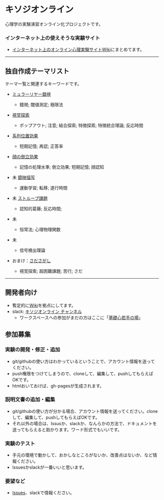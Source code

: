 # キソジオンライン

心理学の実験演習オンライン化プロジェクトです。

### インターネット上の使えそうな実験サイト

- [インターネット上のオンライン心理実験サイトWiki]()にまとめてます。

----

## 独自作成テーマリスト

テーマ一覧と関連するキーワードです。

- [ミュラーリヤー錯視](theme/Muller-lyer/index.html)
  - 錯視; 閾値測定; 極限法
- [視覚探索](theme/VisualSearch/index.html)
  - ポップアウト; 注意; 結合探索; 特徴探索; 特徴統合理論; 反応時間
- [系列位置効果](theme/SerialPositionEffect/index.html)
  - 短期記憶; 再認; 正答率
- [顔の倒立効果](theme/FaceInversion/index.html)
  - 記憶の処理水準; 倒立効果; 短期記憶; 顔認知
- 未 [鏡映描写]() 
  - 運動学習; 転移; 遂行時間
- 未 [ストループ課題]()
  - 認知的葛藤; 反応時間;
- 未 []()
  - 恒常法; 心理物理関数
- 未 []()
  - 信号検出理論
  
- おまけ：[さださがし](http://kohske.github.io/sandbox/sadasagashi/)
  - 視覚探索; 超困難課題; 苦行; さだ
  
----

## 開発者向け

- 暫定的に[Wiki](https://github.com/kohske/KisojiOnline/wiki/%E3%82%AD%E3%82%BD%E3%82%B8%E3%82%AA%E3%83%B3%E3%83%A9%E3%82%A4%E3%83%B3-Wiki)を拠点にしてます。
- slack: [キソジオンライン チャンネル](https://kisowakate.slack.com/archives/C0115G2AL0K)
  - ワークスペースへの参加がまだの方はここに「[基礎心若手の場](https://join.slack.com/t/kisowakate/shared_invite/zt-4uhx1u5f-VRxOwj~RP1Jgol~v4goskA)」


## 参加募集

### 実験の開発・修正・追加

* git/githubの使い方はわかっているということで、アカウント情報を送ってください。
* push権限をつけてしまうので、cloneして、編集して、pushしてもらえばOKです。
* htmlおいておけば、gh-pagesが生成されます。

### 説明文書の追加・編集

* git/githubの使い方が分かる場合、アカウント情報を送ってください。cloneして、編集して、pushしてもらえばOKです。
* それ以外の場合は、Issusか、slackか、なんらかの方法で、ドキュメントを送ってもらえると助かります。ワード形式でもいいです。

### 実験のテスト

* 手元の環境で動かして、おかしなところがないか、改善点はないか、など情報ください。
* Issuesかslackが一番いいと思います。

### 要望など

- [Issues](https://github.com/kohske/KisojiOnline/issues)、slackで情報ください。


